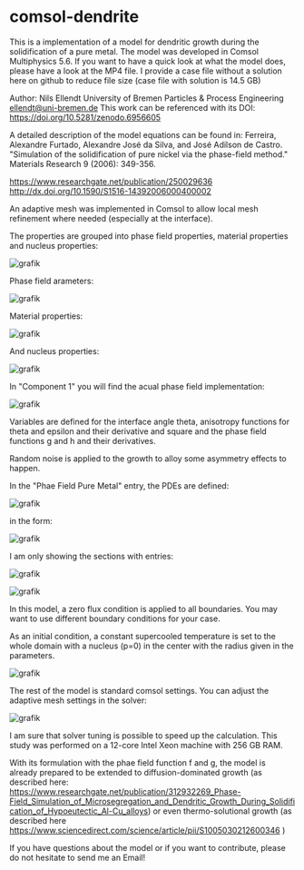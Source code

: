 # comsol-dendrite
This is a implementation of a model for dendritic growth during the solidification of a pure metal. The model was developed in Comsol Multiphysics 5.6. If you want to have a quick look at what the model does, please have a look at the MP4 file. I provide a case file without a solution here on github to reduce file size (case file with solution is 14.5 GB)

Author:
Nils Ellendt
University of Bremen
Particles & Process Engineering
ellendt@uni-bremen.de
This work can be referenced with its DOI: https://doi.org/10.5281/zenodo.6956605

A detailed description of the model equations can be found in:
Ferreira, Alexandre Furtado, Alexandre José da Silva, and José Adilson de Castro. "Simulation of the solidification of pure nickel via the phase-field method." Materials Research 9 (2006): 349-356.

https://www.researchgate.net/publication/250029636
http://dx.doi.org/10.1590/S1516-14392006000400002

An adaptive mesh was implemented in Comsol to allow local mesh refinement where needed (especially at the interface). 

The properties are grouped into phase field properties, material properties and nucleus properties:

![grafik](https://user-images.githubusercontent.com/70893730/182544686-c4af8648-fc70-4698-92da-b7d7c2b52b08.png)

Phase field arameters:

![grafik](https://user-images.githubusercontent.com/70893730/182544853-ac28b330-f071-4d03-91c8-f3c77dbe5dfc.png)

Material properties:

![grafik](https://user-images.githubusercontent.com/70893730/182544947-b9f01a92-c123-4317-9fac-1755acc14f18.png)

And nucleus properties:

![grafik](https://user-images.githubusercontent.com/70893730/182544996-866a64f9-cb8f-4421-96bc-8216e7d35ec3.png)

In "Component 1" you will find the acual phase field implementation:

![grafik](https://user-images.githubusercontent.com/70893730/182545105-a0bf54a3-fd8a-43cb-ae1f-0e3cb09ce4a1.png)

Variables are defined for the  interface angle theta, anisotropy functions for theta and epsilon and their derivative and square and the phase field functions g and h and their derivatives.

Random noise is applied to the growth to alloy some asymmetry effects to happen.

In the "Phae Field Pure Metal" entry, the PDEs are defined:

![grafik](https://user-images.githubusercontent.com/70893730/182545673-61365e18-49a7-48e7-9ec4-c48b18aed1cc.png)

in the form:

![grafik](https://user-images.githubusercontent.com/70893730/182545922-465f2dc3-4a50-4c62-9f05-afd827c655e5.png)

I am only showing the sections with entries:

![grafik](https://user-images.githubusercontent.com/70893730/182546015-9a57dc8e-547b-4014-826d-7bb5421db6e1.png)

![grafik](https://user-images.githubusercontent.com/70893730/182546063-3e02000e-b62c-4011-ae3b-0a1f29c038ee.png)

In this model, a zero flux condition is applied to all boundaries. You may want to use different boundary conditions for your case.

As an initial condition, a constant supercooled temperature is set to the whole domain with a nucleus (p=0) in the center with the radius given in the parameters.

![grafik](https://user-images.githubusercontent.com/70893730/182546489-2edbbdf6-dfca-49e3-a9e3-a6f26dc5a594.png)

The rest of the model is standard comsol settings. You can adjust the adaptive mesh settings in the solver:

![grafik](https://user-images.githubusercontent.com/70893730/182546849-2faa0a71-c0d1-4461-b49e-c5f6dd187a81.png)

I am sure that solver tuning is possible to speed up the calculation. This study was performed on a 12-core Intel Xeon machine with 256 GB RAM.

With its formulation with the phae field function f and g, the model is already prepared to be extended to diffusion-dominated growth (as described here: https://www.researchgate.net/publication/312932269_Phase-Field_Simulation_of_Microsegregation_and_Dendritic_Growth_During_Solidification_of_Hypoeutectic_Al-Cu_alloys) or even thermo-solutional growth (as described here https://www.sciencedirect.com/science/article/pii/S1005030212600346 )

If you have questions about the model or if you want to contribute, please do not hesitate to send me an Email!
